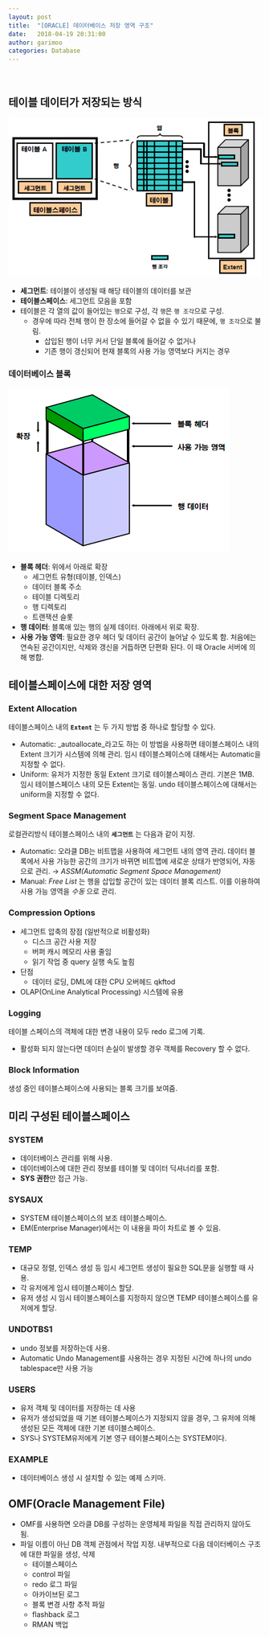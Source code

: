 ```yaml
---
layout: post
title:  "[ORACLE] 데이터베이스 저장 영역 구조"
date:   2018-04-19 20:31:00
author: garimoo
categories: Database
---
```

<br/>

## 테이블 데이터가 저장되는 방식

![Image](/assets/20180419/10.png)

* **세그먼트**: 테이블이 생성될 때 해당 테이블의 데이터를 보관
* **테이블스페이스**: 세그먼트 모음을 포함
* 테이블은 각 열의 값이 들어있는 `행`으로 구성, 각 `행`은 `행 조각`으로 구성.
    * 경우에 따라 전체 행이 한 장소에 들어갈 수 없을 수 있기 때문에, `행 조각`으로 불림.
        * 삽입된 행이 너무 커서 단일 블록에 들어갈 수 없거나
        * 기존 행이 갱신되어 현재 블록의 사용 가능 영역보다 커지는 경우

### 데이터베이스 블록

![Image](/assets/20180419/11.png)

* **블록 헤더**: 위에서 아래로 확장
    * 세그먼트 유형(테이블, 인덱스)
    * 데이터 블록 주소
    * 테이블 디렉토리
    * 행 디렉토리
    * 트랜잭션 슬롯
* **행 데이터**: 블록애 있는 행의 실제 데이터. 아래에서 위로 확장.
* **사용 가능 영역**: 필요한 경우 헤더 및 데이터 공간이 늘어날 수 있도록 함. 처음에는 연속된 공간이지만, 삭제와 갱신을 거듭하면 단편화 된다. 이 때 Oracle 서버에 의해 병합.

## 테이블스페이스에 대한 저장 영역

### Extent Allocation

테이블스페이스 내의 **`Extent`** 는 두 가지 방법 중 하나로 할당할 수 있다.

* Automatic: \_autoallocate\_라고도 하는 이 방법을 사용하면 테이블스페이스 내의 Extent 크기가 시스템에 의해 관리\. 임시 테이블스페이스에 대해서는 Automatic을 지정할 수 없다\.
* Uniform: 유저가 지정한 동일 Extent 크기로 테이블스페이스 관리. 기본은 1MB. 임시 테이블스페이스 내의 모든 Extent는 동일. undo 테이블스페이스에 대해서는 uniform을 지정할 수 없다.

### Segment Space Management

로컬관리방식 테이블스페이스 내의 **`세그먼트`** 는 다음과 같이 지정.

* Automatic: 오라클 DB는 비트맵을 사용하여 세그먼트 내의 영역 관리. 데이터 블록에서 사용 가능한 공간의 크기가 바뀌면 비트맵에 새로운 상태가 반영되어, 자동으로 관리. → _ASSM(Automatic Segment Space Management)_
* Manual: _Free List_ 는 행을 삽입할 공간이 있는 데이터 블록 리스트. 이를 이용하여 사용 가능 영역을 _수동_ 으로 관리.

### Compression Options

* 세그먼트 압축의 장점 (일반적으로 비활성화)
    * 디스크 공간 사용 저장
    * 버퍼 캐시 메모리 사용 줄임
    * 읽기 작업 중 query 실행 속도 높힘
* 단점
    * 데이터 로딩, DML에 대한 CPU 오버헤드 qkftod
* OLAP(OnLine Analytical Processing) 시스템에 유용

### Logging

테이블 스페이스의 객체에 대한 변경 내용이 모두 redo 로그에 기록.

* 활성화 되지 않는다면 데이터 손실이 발생할 경우 객체를 Recovery 할 수 없다.

### Block Information

생성 중인 테이블스페이스에 사용되는 블록 크기를 보여줌.

## 미리 구성된 테이블스페이스

### SYSTEM

* 데이터베이스 관리를 위해 사용.
* 데이터베이스에 대한 관리 정보를 테이블 및 데이터 딕셔너리를 포함.
* **SYS 권한**만 접근 가능.

### SYSAUX

* SYSTEM 테이블스페이스의 보조 테이블스페이스.
* EM(Enterprise Manager)에서는 이 내용을 파이 차트로 볼 수 있음.

### TEMP

* 대규모 정렬, 인덱스 생성 등 임시 세그먼트 생성이 필요한 SQL문을 실행할 때 사용.
* 각 유저에게 임시 테이블스페이스 할당.
* 유저 생성 시 임시 테이블스페이스를 지정하지 않으면 TEMP 테이블스페이스를 유저에게 할당.

### UNDOTBS1

* undo 정보를 저장하는데 사용.
* Automatic Undo Management를 사용하는 경우 지정된 시간에 하나의 undo tablespace만 사용 가능

### USERS

* 유저 객체 및 데이터를 저장하는 데 사용
* 유저가 생성되었을 때 기본 테이블스페이스가 지정되지 않을 경우, 그 유저에 의해 생성된 모든 객체에 대한 기본 테이블스페이스.
* SYS나 SYSTEM유저에게 기본 영구 테이블스페이스는 SYSTEM이다.

### EXAMPLE

* 데이터베이스 생성 시 설치할 수 있는 예제 스키마.

## OMF(Oracle Management File)

* OMF를 사용하면 오라클 DB를 구성하는 운영체제 파일을 직접 관리하지 않아도 됨.
* 파일 이름이 아닌 DB 객체 관점에서 작업 지정. 내부적으로 다음 데이터베이스 구조에 대한 파일을 생성, 삭제
    * 테이블스페이스
    * control 파일
    * redo 로그 파일
    * 아카이브된 로그
    * 블록 변경 사항 추적 파일
    * flashback 로그
    * RMAN 백업
